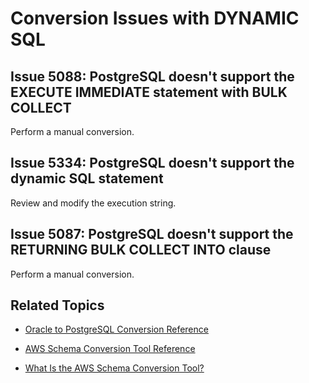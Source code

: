 # Conversion Issues with DYNAMIC SQL<a name="sct-reference-Oracle-PostgreSQL-DYNAMICSQL"></a>

## Issue 5088: PostgreSQL doesn't support the EXECUTE IMMEDIATE statement with BULK COLLECT<a name="sct-reference-5088"></a>

Perform a manual conversion\.

## Issue 5334: PostgreSQL doesn't support the dynamic SQL statement<a name="sct-reference-5334"></a>

Review and modify the execution string\.

## Issue 5087: PostgreSQL doesn't support the RETURNING BULK COLLECT INTO clause<a name="sct-reference-5087"></a>

Perform a manual conversion\.

## Related Topics<a name="sct-reference-Oracle-PostgreSQL-DYNAMICSQL-related"></a>

+  [Oracle to PostgreSQL Conversion Reference](sct-reference-Oracle-PostgreSQL.md) 

+  [AWS Schema Conversion Tool Reference](CHAP_SchemaConversionTool.Reference.md) 

+  [What Is the AWS Schema Conversion Tool?](Welcome.md) 